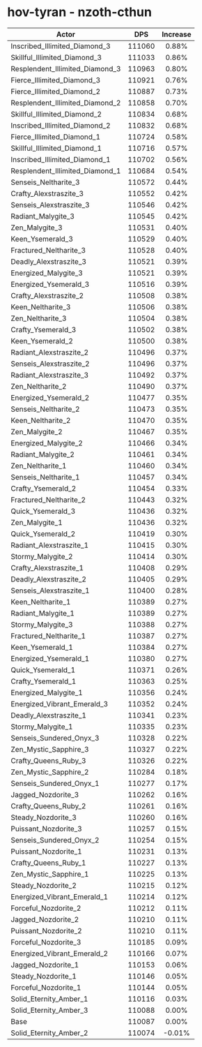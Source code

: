 # hov-tyran - nzoth-cthun
| Actor | DPS | Increase |
|---|:---:|:---:|
|Inscribed_Illimited_Diamond_3|111060|0.88%|
|Skillful_Illimited_Diamond_3|111033|0.86%|
|Resplendent_Illimited_Diamond_3|110963|0.80%|
|Fierce_Illimited_Diamond_3|110921|0.76%|
|Fierce_Illimited_Diamond_2|110887|0.73%|
|Resplendent_Illimited_Diamond_2|110858|0.70%|
|Skillful_Illimited_Diamond_2|110834|0.68%|
|Inscribed_Illimited_Diamond_2|110832|0.68%|
|Fierce_Illimited_Diamond_1|110724|0.58%|
|Skillful_Illimited_Diamond_1|110716|0.57%|
|Inscribed_Illimited_Diamond_1|110702|0.56%|
|Resplendent_Illimited_Diamond_1|110684|0.54%|
|Senseis_Neltharite_3|110572|0.44%|
|Crafty_Alexstraszite_3|110552|0.42%|
|Senseis_Alexstraszite_3|110546|0.42%|
|Radiant_Malygite_3|110545|0.42%|
|Zen_Malygite_3|110531|0.40%|
|Keen_Ysemerald_3|110529|0.40%|
|Fractured_Neltharite_3|110528|0.40%|
|Deadly_Alexstraszite_3|110521|0.39%|
|Energized_Malygite_3|110521|0.39%|
|Energized_Ysemerald_3|110516|0.39%|
|Crafty_Alexstraszite_2|110508|0.38%|
|Keen_Neltharite_3|110506|0.38%|
|Zen_Neltharite_3|110504|0.38%|
|Crafty_Ysemerald_3|110502|0.38%|
|Keen_Ysemerald_2|110500|0.38%|
|Radiant_Alexstraszite_2|110496|0.37%|
|Senseis_Alexstraszite_2|110496|0.37%|
|Radiant_Alexstraszite_3|110492|0.37%|
|Zen_Neltharite_2|110490|0.37%|
|Energized_Ysemerald_2|110477|0.35%|
|Senseis_Neltharite_2|110473|0.35%|
|Keen_Neltharite_2|110470|0.35%|
|Zen_Malygite_2|110467|0.35%|
|Energized_Malygite_2|110466|0.34%|
|Radiant_Malygite_2|110461|0.34%|
|Zen_Neltharite_1|110460|0.34%|
|Senseis_Neltharite_1|110457|0.34%|
|Crafty_Ysemerald_2|110454|0.33%|
|Fractured_Neltharite_2|110443|0.32%|
|Quick_Ysemerald_3|110436|0.32%|
|Zen_Malygite_1|110436|0.32%|
|Quick_Ysemerald_2|110419|0.30%|
|Radiant_Alexstraszite_1|110415|0.30%|
|Stormy_Malygite_2|110414|0.30%|
|Crafty_Alexstraszite_1|110408|0.29%|
|Deadly_Alexstraszite_2|110405|0.29%|
|Senseis_Alexstraszite_1|110400|0.28%|
|Keen_Neltharite_1|110389|0.27%|
|Radiant_Malygite_1|110389|0.27%|
|Stormy_Malygite_3|110388|0.27%|
|Fractured_Neltharite_1|110387|0.27%|
|Keen_Ysemerald_1|110384|0.27%|
|Energized_Ysemerald_1|110380|0.27%|
|Quick_Ysemerald_1|110371|0.26%|
|Crafty_Ysemerald_1|110363|0.25%|
|Energized_Malygite_1|110356|0.24%|
|Energized_Vibrant_Emerald_3|110352|0.24%|
|Deadly_Alexstraszite_1|110341|0.23%|
|Stormy_Malygite_1|110335|0.23%|
|Senseis_Sundered_Onyx_3|110328|0.22%|
|Zen_Mystic_Sapphire_3|110327|0.22%|
|Crafty_Queens_Ruby_3|110326|0.22%|
|Zen_Mystic_Sapphire_2|110284|0.18%|
|Senseis_Sundered_Onyx_1|110277|0.17%|
|Jagged_Nozdorite_3|110262|0.16%|
|Crafty_Queens_Ruby_2|110261|0.16%|
|Steady_Nozdorite_3|110260|0.16%|
|Puissant_Nozdorite_3|110257|0.15%|
|Senseis_Sundered_Onyx_2|110254|0.15%|
|Puissant_Nozdorite_1|110231|0.13%|
|Crafty_Queens_Ruby_1|110227|0.13%|
|Zen_Mystic_Sapphire_1|110225|0.13%|
|Steady_Nozdorite_2|110215|0.12%|
|Energized_Vibrant_Emerald_1|110214|0.12%|
|Forceful_Nozdorite_2|110212|0.11%|
|Jagged_Nozdorite_2|110210|0.11%|
|Puissant_Nozdorite_2|110210|0.11%|
|Forceful_Nozdorite_3|110185|0.09%|
|Energized_Vibrant_Emerald_2|110166|0.07%|
|Jagged_Nozdorite_1|110153|0.06%|
|Steady_Nozdorite_1|110146|0.05%|
|Forceful_Nozdorite_1|110144|0.05%|
|Solid_Eternity_Amber_1|110116|0.03%|
|Solid_Eternity_Amber_3|110088|0.00%|
|Base|110087|0.00%|
|Solid_Eternity_Amber_2|110074|-0.01%|
